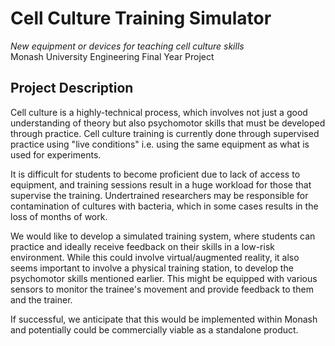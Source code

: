 # Cell Culture Training Simulator
*New equipment or devices for teaching cell culture skills*  
Monash University Engineering Final Year Project

## Project Description
Cell culture is a highly-technical process, which involves not just a good understanding of theory but also psychomotor skills that must be developed through practice. Cell culture training is currently done through supervised practice using "live conditions" i.e. using the same equipment as what is used for experiments. 
  
It is difficult for students to become proficient due to lack of access to equipment, and training sessions result in a huge workload for those that supervise the training. Undertrained researchers may be responsible for contamination of cultures with bacteria, which in some cases results in the loss of months of work.  
  
We would like to develop a simulated training system, where students can practice and ideally receive feedback on their skills in a low-risk environment. While this could involve virtual/augmented reality, it also seems important to involve a physical training station, to develop the psychomotor skills mentioned earlier. This might be equipped with various sensors to monitor the trainee's movement and provide feedback to them and the trainer.  
  
If successful, we anticipate that this would be implemented within Monash and potentially could be commercially viable as a standalone product.

